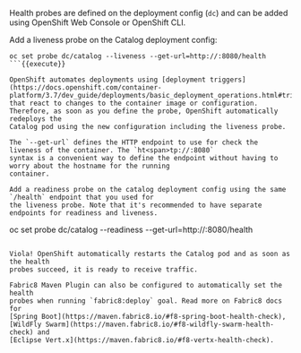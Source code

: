 Health probes are defined on the deployment config (`dc`) and can be added using OpenShift Web 
Console or OpenShift CLI. 

Add a liveness probe on the Catalog deployment config:

```
oc set probe dc/catalog --liveness --get-url=http://:8080/health
```{{execute}}

OpenShift automates deployments using [deployment triggers](https://docs.openshift.com/container-platform/3.7/dev_guide/deployments/basic_deployment_operations.html#triggers) 
that react to changes to the container image or configuration. 
Therefore, as soon as you define the probe, OpenShift automatically redeploys the 
Catalog pod using the new configuration including the liveness probe. 

The `--get-url` defines the HTTP endpoint to use for check the liveness of the container. The `ht<span>tp://:8080`
syntax is a convenient way to define the endpoint without having to worry about the hostname for the running 
container. 

Add a readiness probe on the catalog deployment config using the same `/health` endpoint that you used for 
the liveness probe. Note that it's recommended to have separate endpoints for readiness and liveness.

```
oc set probe dc/catalog --readiness --get-url=http://:8080/health
```{{execute}}

Viola! OpenShift automatically restarts the Catalog pod and as soon as the health 
probes succeed, it is ready to receive traffic. 

Fabric8 Maven Plugin can also be configured to automatically set the health 
probes when running `fabric8:deploy` goal. Read more on Fabric8 docs for 
[Spring Boot](https://maven.fabric8.io/#f8-spring-boot-health-check), 
[WildFly Swarm](https://maven.fabric8.io/#f8-wildfly-swarm-health-check) and 
[Eclipse Vert.x](https://maven.fabric8.io/#f8-vertx-health-check).
